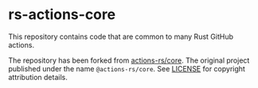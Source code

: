# rs-actions-core

This repository contains code that are common to many Rust GitHub actions.

The repository has been forked from [actions-rs/core](https://github.com/actions-rs/core). The original project published under the name `@actions-rs/core`. See [LICENSE](LICENSE) for copyright attribution details.
